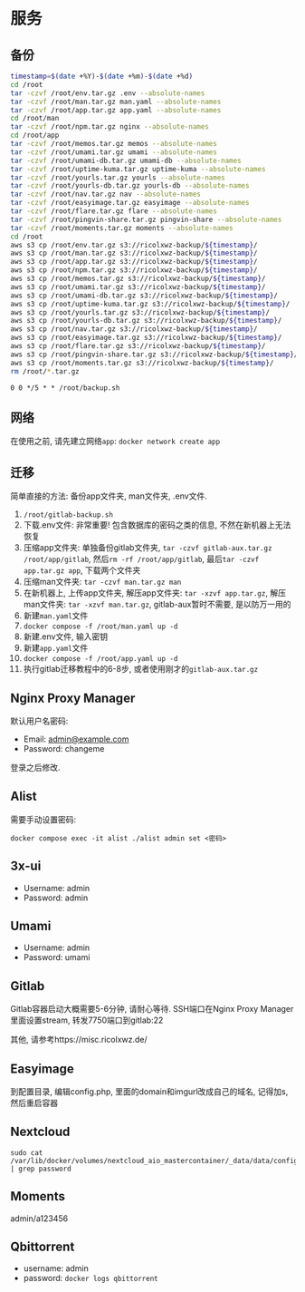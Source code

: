 # 服务

## 备份

```bash
timestamp=$(date +%Y)-$(date +%m)-$(date +%d)
cd /root
tar -czvf /root/env.tar.gz .env --absolute-names
tar -czvf /root/man.tar.gz man.yaml --absolute-names
tar -czvf /root/app.tar.gz app.yaml --absolute-names
cd /root/man
tar -czvf /root/npm.tar.gz nginx --absolute-names
cd /root/app
tar -czvf /root/memos.tar.gz memos --absolute-names
tar -czvf /root/umami.tar.gz umami --absolute-names
tar -czvf /root/umami-db.tar.gz umami-db --absolute-names
tar -czvf /root/uptime-kuma.tar.gz uptime-kuma --absolute-names
tar -czvf /root/yourls.tar.gz yourls --absolute-names
tar -czvf /root/yourls-db.tar.gz yourls-db --absolute-names
tar -czvf /root/nav.tar.gz nav --absolute-names
tar -czvf /root/easyimage.tar.gz easyimage --absolute-names
tar -czvf /root/flare.tar.gz flare --absolute-names
tar -czvf /root/pingvin-share.tar.gz pingvin-share --absolute-names
tar -czvf /root/moments.tar.gz moments --absolute-names
cd /root
aws s3 cp /root/env.tar.gz s3://ricolxwz-backup/${timestamp}/
aws s3 cp /root/man.tar.gz s3://ricolxwz-backup/${timestamp}/
aws s3 cp /root/app.tar.gz s3://ricolxwz-backup/${timestamp}/
aws s3 cp /root/npm.tar.gz s3://ricolxwz-backup/${timestamp}/
aws s3 cp /root/memos.tar.gz s3://ricolxwz-backup/${timestamp}/
aws s3 cp /root/umami.tar.gz s3://ricolxwz-backup/${timestamp}/
aws s3 cp /root/umami-db.tar.gz s3://ricolxwz-backup/${timestamp}/
aws s3 cp /root/uptime-kuma.tar.gz s3://ricolxwz-backup/${timestamp}/
aws s3 cp /root/yourls.tar.gz s3://ricolxwz-backup/${timestamp}/
aws s3 cp /root/yourls-db.tar.gz s3://ricolxwz-backup/${timestamp}/
aws s3 cp /root/nav.tar.gz s3://ricolxwz-backup/${timestamp}/
aws s3 cp /root/easyimage.tar.gz s3://ricolxwz-backup/${timestamp}/
aws s3 cp /root/flare.tar.gz s3://ricolxwz-backup/${timestamp}/
aws s3 cp /root/pingvin-share.tar.gz s3://ricolxwz-backup/${timestamp}/
aws s3 cp /root/moments.tar.gz s3://ricolxwz-backup/${timestamp}/
rm /root/*.tar.gz
```

```
0 0 */5 * * /root/backup.sh
```

## 网络

在使用之前, 请先建立网络`app`: `docker network create app`

## 迁移

简单直接的方法: 备份app文件夹, man文件夹, .env文件. 

1. `/root/gitlab-backup.sh`
2. 下载.env文件: 非常重要! 包含数据库的密码之类的信息, 不然在新机器上无法恢复
3. 压缩app文件夹: 单独备份gitlab文件夹, `tar -czvf gitlab-aux.tar.gz /root/app/gitlab`, 然后`rm -rf /root/app/gitlab`, 最后`tar -czvf app.tar.gz app`, 下载两个文件夹
4. 压缩man文件夹: `tar -czvf man.tar.gz man`
6. 在新机器上, 上传app文件夹, 解压app文件夹: `tar -xzvf app.tar.gz`, 解压man文件夹: `tar -xzvf man.tar.gz`, gitlab-aux暂时不需要, 是以防万一用的
7. 新建`man.yaml`文件
8. `docker compose -f /root/man.yaml up -d`
9. 新建.env文件, 输入密钥
10. 新建`app.yaml`文件
11. `docker compose -f /root/app.yaml up -d`
12. 执行gitlab迁移教程中的6-8步, 或者使用刚才的`gitlab-aux.tar.gz`

## Nginx Proxy Manager

默认用户名密码:

- Email:    admin@example.com
- Password: changeme

登录之后修改.

## Alist

需要手动设置密码:

```
docker compose exec -it alist ./alist admin set <密码>
```

## 3x-ui

- Username:    admin
- Password: admin

## Umami

- Username: admin
- Password: umami

## Gitlab

Gitlab容器启动大概需要5-6分钟, 请耐心等待. SSH端口在Nginx Proxy Manager里面设置stream, 转发7750端口到gitlab:22

其他, 请参考https://misc.ricolxwz.de/

## Easyimage

到配置目录, 编辑config.php, 里面的domain和imgurl改成自己的域名, 记得加s, 然后重启容器

## Nextcloud

```
sudo cat /var/lib/docker/volumes/nextcloud_aio_mastercontainer/_data/data/configuration.json | grep password
```

## Moments

admin/a123456

## Qbittorrent

- username: admin
- password: `docker logs qbittorrent`
